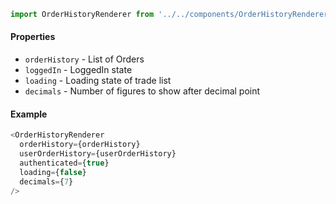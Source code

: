 ```js
import OrderHistoryRenderer from '../../components/OrderHistoryRenderer';
```

#### Properties
* `orderHistory` - List of Orders
* `loggedIn` - LoggedIn state
* `loading` - Loading state of trade list
* `decimals` - Number of figures to show after decimal point

#### Example
```js
<OrderHistoryRenderer
  orderHistory={orderHistory}
  userOrderHistory={userOrderHistory}
  authenticated={true}
  loading={false}
  decimals={7}
/>
```